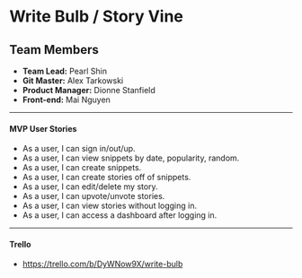 <i class="icon-pencil"></i> Write Bulb / Story Vine
===================

Team Members
-------------
* **Team Lead:** Pearl Shin
* **Git Master:** Alex Tarkowski
* **Product Manager:** Dionne Stanfield
* **Front-end:** Mai Nguyen

----------

#### MVP User Stories

* As a user, I can sign in/out/up.
* As a user, I can view snippets by date, popularity, random.
* As a user, I can create snippets.
* As a user, I can create stories off of snippets.
* As a user, I can edit/delete my story.
* As a user, I can upvote/unvote stories.
* As a user, I can view stories without logging in.
* As a user, I can access a dashboard after logging in.

----------

#### Trello

* https://trello.com/b/DyWNow9X/write-bulb




